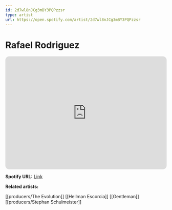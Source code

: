 ```yaml
---
id: 2d7wl8nJCg3mBY3PQPzzsr
type: artist
url: https://open.spotify.com/artist/2d7wl8nJCg3mBY3PQPzzsr
---
```

# Rafael Rodriguez

<iframe style="border-radius:12px" src="https://open.spotify.com/embed/artist/2d7wl8nJCg3mBY3PQPzzsr" width="100%" height="352" frameBorder="0" allowfullscreen="" allow="autoplay; clipboard-write; encrypted-media; fullscreen; picture-in-picture" loading="lazy"></iframe>

**Spotify URL:** [Link](https://open.spotify.com/artist/2d7wl8nJCg3mBY3PQPzzsr)

**Related artists:**

[[producers/The Evolution]]
[[Hellman Escorcia]]
[[Gentleman]]
[[producers/Stephan Schulmeister]]

